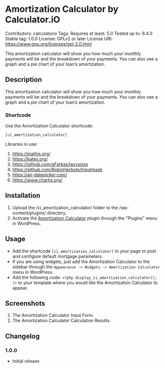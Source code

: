 # Amortization Calculator by Calculator.iO
Contributors: calculatorio
Tags: 
Requires at least: 5.0
Tested up to: 6.4.0
Stable tag: 1.0.0
License: GPLv2 or later
License URI: https://www.gnu.org/licenses/gpl-2.0.html

This amortization calculator will show you how much your monthly payments will be and the breakdown of your payments. You can also see a graph and a pie chart of your loan’s amortization.

## Description

This amortization calculator will show you how much your monthly payments will be and the breakdown of your payments. You can also see a graph and a pie chart of your loan’s amortization.

### Shortcode

Use the Amortization Calculator shortcode:

`[ci_amortization_calculator]`

Libraries in use:
1. https://mathjs.org/
2. https://katex.org/
3. https://github.com/aFarkas/lazysizes
4. https://github.com/RobinHerbots/Inputmask
5. https://air-datepicker.com/
6. https://www.chartjs.org/

## Installation

1. Upload the /ci_amortization_calculator/ folder to the /wp-content/plugins/ directory.
2. Activate the [Amortization Calculator](https://www.calculator.io/amortization-calculator/ "Amortization Calculator Homepage") plugin through the "Plugins" menu in WordPress.

## Usage
* Add the shortcode `[ci_amortization_calculator]` to your page or post and configure default mortgage parameters.
* If you are using widgets, just add the Amortization Calculator to the sidebar through the `Appearance -> Widgets -> Amortization Calculator` menu in WordPress.
* Add the following code: `<?php display_ci_amortization_calculator(); ?>` to your template where you would like the Amortization Calculator to appear.

## Screenshots
1. The Amortization Calculator Input Form.
2. The Amortization Calculator Calculation Results.

## Changelog

### 1.0.0
* Initial release
